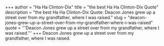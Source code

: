 +++
author = "Ha Ha Clinton-Dix"
title = "the best Ha Ha Clinton-Dix Quote"
description = "the best Ha Ha Clinton-Dix Quote: Deacon Jones grew up a street over from my grandfather, where I was raised."
slug = "deacon-jones-grew-up-a-street-over-from-my-grandfather-where-i-was-raised"
quote = '''Deacon Jones grew up a street over from my grandfather, where I was raised.'''
+++
Deacon Jones grew up a street over from my grandfather, where I was raised.
